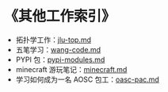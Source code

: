 # 《其他工作索引》

- 拓扑学工作：[jlu-top.md](../../data/other-work/jlu-top.md)
- 五笔学习：[wang-code.md](../../data/other-work/wang-code.md)
- PYPI 包：[pypi-modules.md](../../data/other-work/pypi-modules.md)
- minecraft 游玩笔记：[minecraft.md](../../data/other-work/minecraft.md)
- 学习如何成为一名 AOSC 包工：[oasc-pac.md](../../data/other-work/oasc-pac.md)

